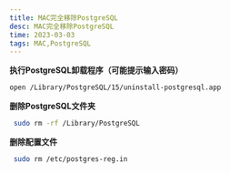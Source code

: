 ```yaml
---
title: MAC完全移除PostgreSQL
desc: MAC完全移除PostgreSQL
time: 2023-03-03
tags: MAC,PostgreSQL
---
```


**执行PostgreSQL卸载程序（可能提示输入密码）**
```bash
open /Library/PostgreSQL/15/uninstall-postgresql.app
```

**删除PostgreSQL文件夹**
```bash
 sudo rm -rf /Library/PostgreSQL
```

**删除配置文件**
```bash
 sudo rm /etc/postgres-reg.in
```